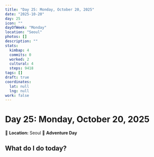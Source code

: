 ```yaml
---
title: "Day 25: Monday, October 20, 2025"
date: "2025-10-20"
day: 25
icon: ""
dayOfWeek: "Monday"
location: "Seoul"
photos: []
description: ""
stats:
  kimbap: 4
  commits: 0
  worked: 2
  cultural: 4
  steps: 9418
tags: []
draft: true
coordinates:
  lat: null
  lng: null
work: false
---
```

# Day 25: Monday, October 20, 2025

📍 **Location:** Seoul
🎒 **Adventure Day**

## What do I do today?


